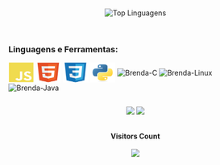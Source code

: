 

<br>
<p align="center">
  <img src="https://github-readme-stats.vercel.app/api/top-langs/?username=brendaschussler&langs_count=10&layout=compact&theme=cobalt&card_width=500&title_color=ff0099&bg_color=000022&text_color=ff99cc" alt="Top Linguagens">
</p>

 <br>

 
### Linguagens e Ferramentas:
 <div>
  <img align="center" alt="Brenda-Js" height="40" width="50" src="https://raw.githubusercontent.com/devicons/devicon/master/icons/javascript/javascript-plain.svg">
  <img align="center" alt="Brenda-HTML" height="40" width="50" src="https://raw.githubusercontent.com/devicons/devicon/master/icons/html5/html5-original.svg">
  <img align="center" alt="Brenda-CSS" height="40" width="50" src="https://raw.githubusercontent.com/devicons/devicon/master/icons/css3/css3-original.svg">
  <img align="center" alt="Brenda-Python" height="40" width="50" src="https://raw.githubusercontent.com/devicons/devicon/master/icons/python/python-original.svg">
  <img  align="center" alt="Brenda-C" height="40" width="50" src="https://cdn.jsdelivr.net/gh/devicons/devicon/icons/c/c-original.svg">
  <img  align="center" alt="Brenda-Linux" height="40" width="50" src="https://cdn.jsdelivr.net/gh/devicons/devicon/icons/linux/linux-original.svg">
  <img  align="center" alt="Brenda-Java" height="40" width="50" src="https://cdn.jsdelivr.net/gh/devicons/devicon/icons/java/java-original.svg">
  
</div>

  ##
  


<div align="center"> 
  <a href="https://www.instagram.com/brendaschussler/" target="_blank"><img src="https://img.shields.io/badge/-Instagram-%23E4405F?style=for-the-badge&logo=instagram&logoColor=white" target="_blank"></a>
  <a href = "mailto:brendaschussler@gmail.com"><img src="https://img.shields.io/badge/-Gmail-%23333?style=for-the-badge&logo=gmail&logoColor=white" target="_blank"></a>
</div>
  <br>
 <div align="center">
<p align="centre"><b>Visitors Count</b></p>  
<p align="center"><img align="center" src="https://profile-counter.glitch.me/{brendaschussler}/count.svg" /></p> 
</div>
